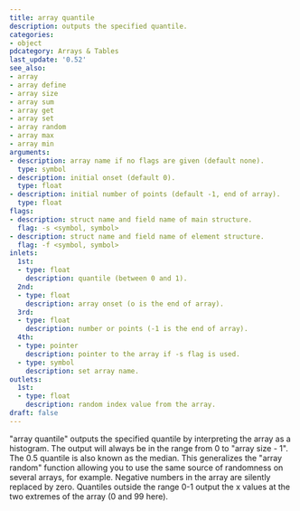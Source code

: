 ```yaml
---
title: array quantile
description: outputs the specified quantile.
categories:
- object
pdcategory: Arrays & Tables
last_update: '0.52'
see_also:
- array
- array define
- array size
- array sum
- array get
- array set
- array random
- array max
- array min
arguments:
- description: array name if no flags are given (default none).
  type: symbol
- description: initial onset (default 0).
  type: float
- description: initial number of points (default -1, end of array).
  type: float
flags:
- description: struct name and field name of main structure.
  flag: -s <symbol, symbol>
- description: struct name and field name of element structure.
  flag: -f <symbol, symbol>
inlets:
  1st:
  - type: float
    description: quantile (between 0 and 1).
  2nd:
  - type: float
    description: array onset (o is the end of array).
  3rd:
  - type: float
    description: number or points (-1 is the end of array).
  4th:
  - type: pointer
    description: pointer to the array if -s flag is used.
  - type: symbol
    description: set array name.
outlets:
  1st:
  - type: float
    description: random index value from the array.
draft: false
---
```

"array quantile" outputs the specified quantile by interpreting the array as a histogram. The output will always be in the range from 0 to "array size - 1". The 0.5 quantile is also known as the median. This generalizes the "array random" function allowing you to use the same source of randomness on several arrays, for example. Negative numbers in the array are silently replaced by zero. Quantiles outside the range 0-1 output the x values at the two extremes of the array (0 and 99 here).
